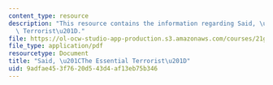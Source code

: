 ```yaml
---
content_type: resource
description: "This resource contains the information regarding Said, \u201CThe Essential\
  \ Terrorist\u201D."
file: https://ol-ocw-studio-app-production.s3.amazonaws.com/courses/21g-061-advanced-topics-plotting-terror-in-european-culture-spring-2004/9adfae453f7620d543d4af13eb75b346_MIT21G_061S04_said.pdf
file_type: application/pdf
resourcetype: Document
title: "Said, \u201CThe Essential Terrorist\u201D"
uid: 9adfae45-3f76-20d5-43d4-af13eb75b346
---
```

